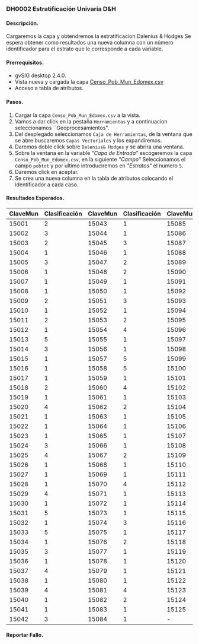 ### DH0002 Estratificación Univaria D&H
#### Descripción.
Cargaremos la capa y obtendremos la estratificacion Dalenius & Hodges
Se espera obtener como resultados una nueva columna con un número identificador para el estrato que le corresponde a cada variable.


#### Prerrequisitos.
+ gvSIG desktop 2.4.0.
+ Vista nueva y cargada la capa [Censo_Pob_Mun_Edomex.csv](https://github.com/Arturo-GoGa/EstratificacionDaleniusHodges/)
+ Acceso a tabla de atributos.


#### Pasos.
1. Cargar la capa ``Censo_Pob_Mun_Edomex.csv`` a la vista.
2. Vamos a dar click en la pestaña ``Herramientas`` y a continuacion seleccionamos ``Geoprocesamientos".
3. Del desplegado seleccionamos ``Caja de Herramientas``, de la ventana que se abre buscaremos ``Capas Vectoriales`` y los expandiremos.
4. Daremos doble click sobre ``Dalenius& Hodges`` y se abrira una ventana.
5. Sobre la ventana en la variable _"Capa de Entrada"_ escogeremos la capa ``Censo_Pob_Mun_Edomex.csv``, en la siguiente _"Campo"_ Seleccionamos el campo ``pobtot`` y por ultimo introduciremos en _"Estratos"_ el numero ``5``.
6. Daremos click en aceptar.
18. Se crea una nueva columna en la tabla de atributos colocando el identificador a cada caso. 


#### Resultados Esperados.

|	ClaveMun	|	Clasificación	|		ClaveMun	|	Clasificación	|		ClaveMun	|	Clasificación	|
|:--------|:------------|:--------|:------------|:--------|:------------|
|	15001	|	2	|	15043	|	1	|	15085	|	2	|
|	15002	|	3	|	15044	|	1	|	15086	|	1	|
|	15003	|	2	|	15045	|	3	|	15087	|	3	|
|	15004	|	1	|	15046	|	1	|	15088	|	3	|
|	15005	|	3	|	15047	|	2	|	15089	|	1	|
|	15006	|	1	|	15048	|	2	|	15090	|	2	|
|	15007	|	1	|	15049	|	1	|	15091	|	2	|
|	15008	|	1	|	15050	|	1	|	15092	|	2	|
|	15009	|	2	|	15051	|	3	|	15093	|	1	|
|	15010	|	1	|	15052	|	1	|	15094	|	1	|
|	15011	|	2	|	15053	|	2	|	15095	|	3	|
|	15012	|	1	|	15054	|	4	|	15096	|	1	|
|	15013	|	5	|	15055	|	1	|	15097	|	1	|
|	15014	|	3	|	15056	|	1	|	15098	|	1	|
|	15015	|	1	|	15057	|	5	|	15099	|	4	|
|	15016	|	1	|	15058	|	5	|	15100	|	1	|
|	15017	|	1	|	15059	|	1	|	15101	|	2	|
|	15018	|	2	|	15060	|	4	|	15102	|	1	|
|	15019	|	1	|	15061	|	1	|	15103	|	2	|
|	15020	|	4	|	15062	|	2	|	15104	|	5	|
|	15021	|	1	|	15063	|	1	|	15105	|	1	|
|	15022	|	1	|	15064	|	1	|	15106	|	5	|
|	15023	|	1	|	15065	|	1	|	15107	|	1	|
|	15024	|	3	|	15066	|	1	|	15108	|	3	|
|	15025	|	4	|	15067	|	2	|	15109	|	5	|
|	15026	|	1	|	15068	|	1	|	15110	|	2	|
|	15027	|	1	|	15069	|	1	|	15111	|	2	|
|	15028	|	1	|	15070	|	4	|	15112	|	2	|
|	15029	|	4	|	15071	|	1	|	15113	|	2	|
|	15030	|	1	|	15072	|	1	|	15114	|	3	|
|	15031	|	5	|	15073	|	1	|	15115	|	2	|
|	15032	|	1	|	15074	|	3	|	15116	|	1	|
|	15033	|	5	|	15075	|	1	|	15117	|	1	|
|	15034	|	1	|	15076	|	2	|	15118	|	4	|
|	15035	|	3	|	15077	|	1	|	15119	|	1	|
|	15036	|	1	|	15078	|	1	|	15120	|	3	|
|	15037	|	4	|	15079	|	1	|	15121	|	5	|
|	15038	|	1	|	15080	|	1	|	15122	|	4	|
|	15039	|	4	|	15081	|	4	|	15123	|	1	|
|	15040	|	1	|	15082	|	2	|	15124	|	3	|
|	15041	|	1	|	15083	|	1	|	15125	|	1	|
|	15042	|	3	|	15084	|	1	|		-		| - |



#### Reportar Fallo. 
